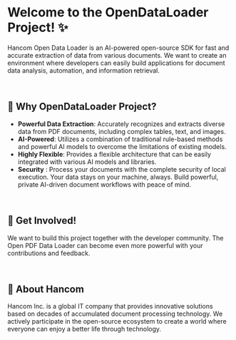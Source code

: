 # Welcome to the OpenDataLoader Project! ✨

Hancom Open Data Loader is an AI-powered open-source SDK for fast and accurate extraction of data from various documents.
We want to create an environment where developers can easily build applications for document data analysis, automation, and information retrieval.

<br>

## 🚀 Why OpenDataLoader Project?

- **Powerful Data Extraction**: Accurately recognizes and extracts diverse data from PDF documents, including complex tables, text, and images.
- **AI-Powered**: Utilizes a combination of traditional rule-based methods and powerful AI models to overcome the limitations of existing models.
- **Highly Flexible**: Provides a flexible architecture that can be easily integrated with various AI models and libraries.
- **Security** : Process your documents with the complete security of local execution. Your data stays on your machine, always. Build powerful, private AI-driven document workflows with peace of mind.

<br>

## 🤝 Get Involved!

We want to build this project together with the developer community. 
The Open PDF Data Loader can become even more powerful with your contributions and feedback.

<br>

## 🧡 About Hancom

Hancom Inc. is a global IT company that provides innovative solutions based on decades of accumulated document processing technology. 
We actively participate in the open-source ecosystem to create a world where everyone can enjoy a better life through technology. 
